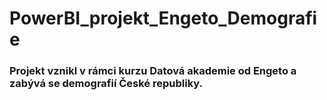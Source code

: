 # PowerBI_projekt_Engeto_Demografie
### Projekt vznikl v rámci kurzu Datová akademie od Engeto a zabývá se demografií České republiky.
